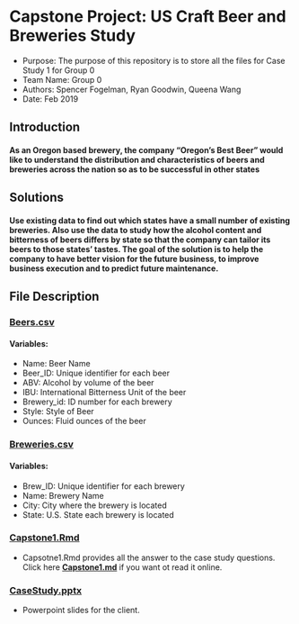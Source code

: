 # Capstone Project: US Craft Beer and Breweries Study
* Purpose: The purpose of this repository is to store all the files for Case Study 1 for Group 0
* Team Name: Group 0
* Authors: Spencer Fogelman, Ryan Goodwin, Queena Wang
* Date: Feb 2019
## **Introduction**
#### As an Oregon based brewery, the company “Oregon’s Best Beer” would like to understand the distribution and characteristics of beers and breweries across the nation so as to be successful in other states
## **Solutions**
#### Use existing data to find out which states have a small number of existing breweries. Also use the data to study how the alcohol  content and bitterness of beers differs by state so that the company can tailor its beers to those states’ tastes. The goal of the solution is to help the company to have better vision for the future business, to improve business execution and to predict future maintenance. 
## **File Description**
### **[Beers.csv](Beers.csv)**
#### Variables:
* Name: Beer Name
* Beer_ID:  Unique identifier for each beer
* ABV:  Alcohol by volume of the beer
* IBU:  International Bitterness Unit of the beer
* Brewery_id:  ID number for each brewery
* Style: Style of Beer
* Ounces:  Fluid ounces of the beer
### **[Breweries.csv](Breweries.csv)**  
#### Variables:
* Brew_ID:  Unique identifier for each brewery
* Name:  Brewery Name
* City:  City where the brewery is located
* State:  U.S. State each brewery is located
### **[Capstone1.Rmd](Capstone1.Rmd)**  
* Capsotne1.Rmd provides all the answer to the case study questions. Click here **[Capstone1.md](Capstone1.md)** if you want ot read it online. 
### **[CaseStudy.pptx](CaseStudy.pptx)**  
* Powerpoint slides for the client. 
